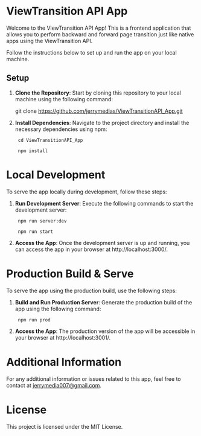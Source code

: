 # ViewTransition API App

Welcome to the ViewTransition API App! This is a frontend application that allows you to perform backward and forward page transition just like native apps using the ViewTransition API.
    
Follow the instructions below to set up and run the app on your local machine.

## Setup

1. **Clone the Repository**: Start by cloning this repository to your local machine using the following command:

   git clone https://github.com/jerrymedias/ViewTransitionAPI_App.git

2. **Install Dependencies**: Navigate to the project directory and install the necessary dependencies using npm:
    
        cd ViewTransitionAPI_App

        npm install

# Local Development
To serve the app locally during development, follow these steps:

1. **Run Development Server**: Execute the following commands to start the development server:

        npm run server:dev

        npm run start

2. **Access the App**: Once the development server is up and running, you can access the app in your browser at http://localhost:3000/.

# Production Build & Serve
To serve the app using the production build, use the following steps:

1. **Build and Run Production Server**: Generate the production build of the app using the following command:

        npm run prod

2. **Access the App**: The production version of the app will be accessible in your browser at http://localhost:3001/.

# Additional Information
For any additional information or issues related to this app, feel free to contact at jerrymedia007@gmail.com.

# License
This project is licensed under the MIT License.
